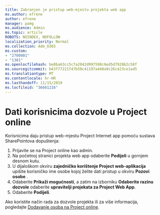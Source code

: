 ```yaml
---
title: Zabranjen je pristup web-mjestu projekta web app
ms.author: efrene
author: efrene
manager: pamg
ms.audience: Admin
ms.topic: article
ROBOTS: NOINDEX, NOFOLLOW
localization_priority: Normal
ms.collection: Adm_O365
ms.custom:
- "2700001"
- "1381"
ms.openlocfilehash: be8ba63cc5c7a2042d997598c6ed5d792862c58f
ms.sourcegitcommit: b43f77221f47b50c41197a448a9c26c423ce1ad5
ms.translationtype: MT
ms.contentlocale: hr-HR
ms.lasthandoff: 11/15/2019
ms.locfileid: "36661216"
---
```

# <a name="give-users-permissions-in-project-online"></a>Dati korisnicima dozvole u Project online

Korisnicima daju pristup web-mjestu Project Internet app pomoću sustava SharePointova dopuštenja:

1. Prijavite se na Project online kao admin.
2. Na početnoj stranici projekta web app odaberite **Podijeli** u gornjem desnom kutu.
3. U dijaloškom okviru **zajedničko korištenje Project web-aplikacija** upišite korisničko ime osobe kojoj želite dati pristup u okviru **Pozovi osobe** .
4. Odaberite **Prikaži mogućnosti**, a zatim na izborniku **Odaberite razinu dozvole** odaberite **upravitelji projekata za Project Web App**.
5. Odaberite **Podijeli**.

Ako koristite način rada za dozvole projekta ili za više informacija, pogledajte [Dodavanje osoba na Project online](https://docs.microsoft.com/projectonline/step-2-add-people-to-project-online).
